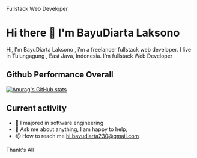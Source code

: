 Fullstack Web Developer.

# Hi there 👋 I'm BayuDiarta Laksono

Hi, I'm BayuDiarta Laksono , i'm a freelancer fullstack web developer. I live in Tulungagung , East Java, Indonesia. I'm fullstack Web Developer

## Github Performance Overall
[![Anurag's GitHub stats](https://github-readme-stats.vercel.app/api?username=Bayudiartaa&show_icons=true&theme=cobalt)](https://github.com/anuraghazra/github-readme-stats)


## Current activity

- 💼 I majored in software engineering
- 💬 Ask me about anything, I am happy to help;
- 📫 How to reach me hi.bayudiarta230@gmail.com

Thank's All
